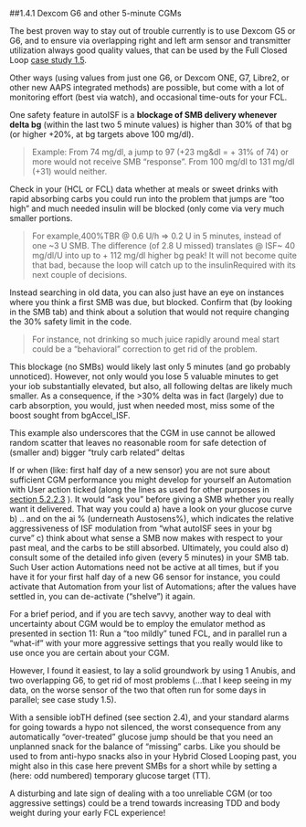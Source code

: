 ##1.4.1 Dexcom G6 and other 5-minute CGMs

The best proven way to stay out of trouble currently is to use Dexcom G5 or G6, and to ensure via
overlapping right and left arm sensor and transmitter utilization always good quality values, that
can be used by the Full Closed Loop [case study 1.5](../case_studies/case_study_1.5.md).


Other ways (using values from just one G6, or Dexcom ONE, G7, Libre2, or other new AAPS
integrated methods) are possible, but come with a lot of monitoring effort (best via watch), and
occasional time-outs for your FCL.


One safety feature in autoISF is a **blockage of SMB delivery whenever delta bg** (within the last
two 5 minute values) is higher than 30% of that bg (or higher +20%, at bg targets above 100	mg/dl).
<blockquote> Example: From 74 mg/dl, a jump to 97 (+23 mg&dl = + 31% of 74) or more would not
receive SMB “response”. From 100 mg/dl to 131 mg/dl (+31) would neither.</blockquote>


Check in your (HCL or FCL) data whether at meals or sweet drinks with rapid absorbing carbs you
could run into the problem that jumps are “too high” and much needed insulin will be blocked (only
come via very much smaller portions.
<blockquote>For example,400%TBR @ 0.6 U/h => 0.2 U in 5 minutes, instead of one ~3 U SMB. The
difference (of 2.8 U missed) translates @ ISF~ 40 mg/dl/U into up to + 112 mg/dl higher bg
peak! It will not become quite that bad, because the loop will catch up to the
insulinRequired with its next couple of decisions.</blockquote>

Instead searching in old data, you can also just have an eye on instances where you think a first
SMB was due, but blocked. Confirm that (by looking in the SMB tab) and think about a solution that
would not require changing the 30% safety limit in the code.
<blockquote> For instance, not drinking so much juice rapidly around meal start could be a “behavioral”
correction to get rid of the problem.</blockquote>

This blockage (no SMBs) would likely last only 5 minutes (and go probably unnoticed). However,
not only would you lose 5 valuable minutes to get your iob substantially elevated, but also, all
following deltas are likely much smaller. As a consequence, if the >30% delta was in fact (largely)
due to carb absorption, you would, just when needed most, miss some of the boost sought from
bgAccel_ISF.


This example also underscores that the CGM in use cannot be allowed random scatter that leaves
no reasonable room for safe detection of (smaller and) bigger “truly carb related” deltas

If or when (like: first half day of a new sensor) you are not sure about sufficient CGM
performance you might develop for yourself an Automation with User action ticked (along
the lines as used for other purposes in [section 5.2.2.3]() ). It would “ask you” before giving a
SMB whether you really want it delivered. That way you could a) have a look on your
	glucose curve b) .. and on the ai % (underneath Austosens%), which indicates the relative
	aggressiveness of ISF modulation from “what autoISF sees in your bg curve” c) think about
	what sense a SMB now makes with respect to your past meal, and the carbs to be still
	absorbed. Ultimately, you could also d) consult some of the detailed info given (every 5
	minutes) in your SMB tab.
	Such User action Automations need not be active at all times, but if you have it for
	your first half day of a new G6 sensor for instance, you could activate that
	Automation from your list of Automations; after the values have settled in, you can
	de-activate (“shelve”) it again.


For a brief period, and if you are tech savvy, another way to deal with uncertainty about
	CGM would be to employ the emulator method as presented in section 11: Run a “too
	mildly” tuned FCL, and in parallel run a “what-if” with your more aggressive settings that you
	really would like to use once you are certain about your CGM.

However, I found it easiest, to lay a solid groundwork by using 1 Anubis, and two
 overlapping G6, to get rid of most problems (…that I keep seeing in my data, on the worse
sensor of the two that often run for some days in parallel; see case study 1.5).


With a sensible iobTH defined (see section 2.4), and your standard alarms for going towards a
hypo not silenced, the worst consequence from any automatically “over-treated” glucose jump
should be that you need an unplanned snack for the balance of “missing” carbs.
Like you should be used to from anti-hypo snacks also in your Hybrid Closed Looping past, you
might also in this case here prevent SMBs for a short while by setting a (here: odd numbered)
temporary glucose target (TT).

A disturbing and late sign of dealing with a too unreliable CGM (or too aggressive settings) could
	be a trend towards increasing TDD and body weight during your early FCL experience!